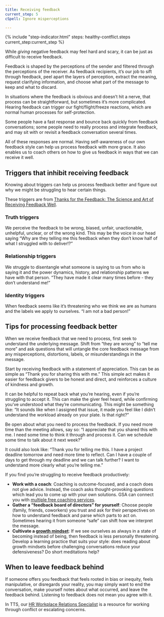 ```yaml
---
title: Receiving feedback
current_step: 5
cSpell: Ignore misperceptions

---
```


{% include "step-indicator.html" steps: healthy-contflict.steps current_step:current_step  %}

While _giving_ negative feedback may feel hard and scary, it can be just as difficult to receive feedback.

Feedback is shaped by the perceptions of the sender and filtered through the perceptions of the receiver. As feedback recipients, it’s our job to sift through feedback, peel apart the layers of perception, extract the meaning, request clarifying information, and choose what part of the message to keep and what to discard. 

In situations where the feedback is obvious and doesn’t hit a nerve, that process can be straightforward, but sometimes it’s more complicated. Hearing feedback can trigger our fight/flight/freeze reactions, which are normal human processes for self-protection.

Some people have a fast response and bounce back quickly from feedback conversations; some people need to really process and integrate feedback, and may sit with or revisit a feedback conversation several times.

All of these responses are normal. Having self-awareness of our own feedback style can help us process feedback with more grace. It also enables us to coach others on how to give us feedback in ways that we can receive it well.

## Triggers that inhibit receiving feedback
Knowing about triggers can help us process feedback better and figure out why we might be struggling to hear certain things. 

These triggers are from [Thanks for the Feedback: The Science and Art of Receiving Feedback Well](https://www.penguinrandomhouse.com/books/313485/thanks-for-the-feedback-by-douglas-stone-and-sheila-heen/).

### Truth triggers
We perceive the feedback to be wrong, biased, unfair, unactionable, unhelpful, unclear, or of the wrong kind. This may be the voice in our head saying “Why are they telling me this feedback when they don’t know half of what I struggled with to deliver!?”

### Relationship triggers
We struggle to disentangle what someone is saying to us from who is saying it and the power dynamics, history, and relationship patterns we have with that person. “They have made it clear many times before - they don’t understand me!”

### Identity triggers
When feedback seems like it’s threatening who we think we are as humans and the labels we apply to ourselves. “I am not a bad person!”

## Tips for processing feedback better

When we receive feedback that we need to process, first seek to understand the underlying message. Shift from “they are wrong” to “tell me more” and ask questions that will untangle the core feedback message from any misperceptions, distortions, labels, or misunderstandings in the message.

Start by receiving feedback with a statement of appreciation. This can be as simple as “Thank you for sharing this with me.” This simple act makes it easier for feedback givers to be honest and direct, and reinforces a culture of kindness and growth.

It can be helpful to repeat back what you’re hearing, even if you’re struggling to accept it. This can make the giver feel heard, while confirming you’ve understood what they’re communicating. This might be something like: “It sounds like when I assigned that issue, it made you feel like I didn’t understand the workload already on your plate. Is that right?”

Be open about what you need to process the feedback. If you need more time than the meeting allows, say so: “I appreciate that you shared this with me. I need some time to think it through and process it. Can we schedule some time to talk about it next week?” 

It could also look like: “Thank you for telling me this. I have a project deadline tomorrow and need more time to reflect. Can I have a couple of days to get through my deadline and we can talk further? I want to understand more clearly what you’re telling me.”

If you find you’re struggling to receive feedback productively: 
- **Work with a coach**: Coaching is outcome-focused, and a coach does not give advice. Instead, the coach asks thought-provoking questions which lead you to come up with your own solutions. GSA can connect you with [multiple free coaching services](https://insite.gsa.gov/topics/training-and-development/developmental-services/coaching-services/how-do-i-get-a-coach). 
- **Gather a “feedback board of directors” for yourself**: Choose people (family, friends, coworkers) you trust and ask for their perspectives on how to understand feedback and parse which parts to act on. Sometimes hearing it from someone “safe” can shift how we interpret the message.
- **Cultivate a [growth mindset](https://www.mindsetworks.com/science/Impact)**: If we see ourselves as always in a state of becoming instead of being, then feedback is less personally threatening. Develop a learning practice that suits your style: does reading about growth mindsets before challenging conversations reduce your defensiveness? Do short meditations help? 

## When to leave feedback behind
If someone offers you feedback that feels rooted in bias or inequity, feels manipulative, or disregards your reality, you may simply want to end the conversation, make yourself notes about what occurred, and leave the feedback behind. Listening to feedback does not mean you agree with it. 

In TTS, our [HR Workplace Relations Specialist](https://docs.google.com/document/d/15glvq9UakKUN8XTRTa6gRkhBHm2whhQyAGmf8ibTtBs/edit#heading=h.65ckjyv9pbpl) is a resource for working through conflict or escalating concerns.
